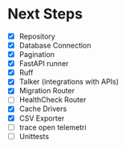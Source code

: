 # Next Steps

- [x] Repository
- [x] Database Connection
- [x] Pagination
- [x] FastAPI runner
- [x] Ruff
- [X] Talker (integrations with APIs)
- [X] Migration Router
- [ ] HealthCheck Router
- [X] Cache Drivers
- [x] CSV Exporter
- [ ] trace open telemetri
- [ ] Unittests